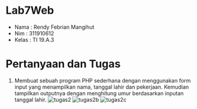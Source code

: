 # Lab7Web
- Nama : Rendy Febrian Mangihut
- Nim : 311910612
- Kelas : TI 19.A.3

# Pertanyaan dan Tugas
1. Membuat sebuah program PHP sederhana dengan menggunakan form input yang menampilkan
nama, tanggal lahir dan pekerjaan. Kemudian tampilkan outputnya dengan menghitung
umur berdasarkan inputan tanggal lahir.
![tugas2](https://user-images.githubusercontent.com/59887134/117449985-d92e0c80-af6a-11eb-90d6-b2fce2bedff1.png)
![tugas2b](https://user-images.githubusercontent.com/59887134/117449995-ddf2c080-af6a-11eb-9d0e-af45d670ee77.png)
![tugas2c](https://user-images.githubusercontent.com/59887134/117450002-e0551a80-af6a-11eb-9c46-4fdcb7750003.png)
